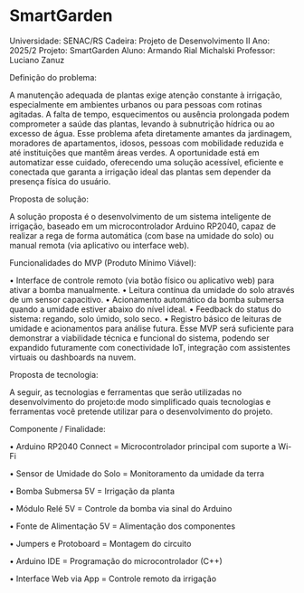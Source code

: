 # SmartGarden
Universidade: SENAC/RS
Cadeira: Projeto de Desenvolvimento II
Ano: 2025/2
Projeto: SmartGarden
Aluno: Armando Rial Michalski
Professor: Luciano Zanuz


Definição do problema:

A manutenção adequada de plantas exige atenção constante à irrigação, especialmente em ambientes urbanos ou para pessoas com rotinas agitadas. A falta de tempo, esquecimentos ou ausência prolongada podem comprometer a saúde das plantas, levando à subnutrição hídrica ou ao excesso de água. Esse problema afeta diretamente amantes da jardinagem, moradores de apartamentos, idosos, pessoas com mobilidade reduzida e até instituições que mantêm áreas verdes. 
A oportunidade está em automatizar esse cuidado, oferecendo uma solução acessível, eficiente e conectada que garanta a irrigação ideal das plantas sem depender da presença física do usuário.  


Proposta de solução:

A solução proposta é o desenvolvimento de um sistema inteligente de irrigação, baseado em um microcontrolador Arduino RP2040, capaz de realizar a rega de forma automática (com base na umidade do solo) ou manual remota (via aplicativo ou interface web). 


Funcionalidades do MVP (Produto Mínimo Viável): 

• Interface de controle remoto (via botão físico ou aplicativo web) para ativar a bomba manualmente. 
• Leitura contínua da umidade do solo através de um sensor capacitivo. 
• Acionamento automático da bomba submersa quando a umidade estiver abaixo do nível ideal. 
• Feedback do status do sistema: regando, solo úmido, solo seco. 
• Registro básico de leituras de umidade e acionamentos para análise futura. 
Esse MVP será suficiente para demonstrar a viabilidade técnica e funcional do sistema, podendo ser expandido 
futuramente com conectividade IoT, integração com assistentes virtuais ou dashboards na nuvem. 


Proposta de tecnologia:

A seguir, as tecnologias e ferramentas que serão utilizadas no desenvolvimento do projeto:de modo simplificado quais tecnologias e ferramentas você pretende utilizar para o desenvolvimento do projeto. 


Componente / Finalidade:

• Arduino RP2040 Connect = Microcontrolador principal com suporte a Wi-Fi

• Sensor de Umidade do Solo = Monitoramento da umidade da terra

• Bomba Submersa 5V = Irrigação da planta

• Módulo Relé 5V = Controle da bomba via sinal do Arduino

• Fonte de Alimentação 5V = Alimentação dos componentes

• Jumpers e Protoboard = Montagem do circuito

• Arduino IDE = Programação do microcontrolador (C++)

• Interface Web via App = Controle remoto da irrigação

